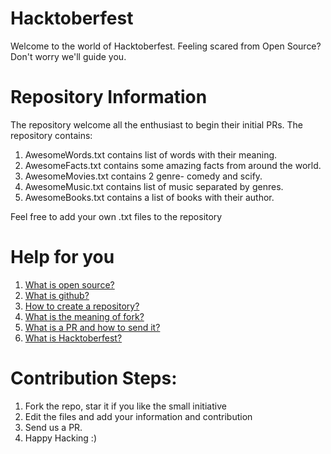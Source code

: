 # Hacktoberfest
Welcome to the world of Hacktoberfest. Feeling scared from Open Source? Don't worry we'll guide you.

# Repository Information
The repository welcome all the enthusiast to begin their initial PRs.
The repository contains:
1. AwesomeWords.txt contains list of words with their meaning.
2. AwesomeFacts.txt contains some amazing facts from around the world.
3. AwesomeMovies.txt contains 2 genre- comedy and scify.
4. AwesomeMusic.txt contains list of music separated by genres.
5. AwesomeBooks.txt contains a list of books with their author.

Feel free to add your own .txt files to the repository

# Help for you
1. [What is open source?](https://opensource.com/resources/what-open-source)
2. [What is github?](https://guides.github.com/activities/hello-world/)
3. [How to create a repository?](https://guides.github.com/activities/hello-world/#repository)
4. [What is the meaning of fork?](https://docs.github.com/en/enterprise/2.13/user/articles/fork-a-repo)
5. [What is a PR and how to send it?](https://guides.github.com/activities/hello-world/#pr)
6. [What is Hacktoberfest?](https://hacktoberfest.digitalocean.com/)


# Contribution Steps:
1. Fork the repo, star it if you like the small initiative
2. Edit the files and add your information and contribution
3. Send us a PR.
4. Happy Hacking :)
